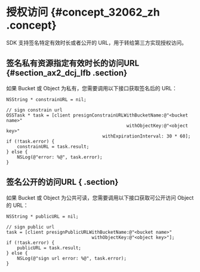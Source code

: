 # 授权访问 {#concept_32062_zh .concept}

SDK 支持签名特定有效时长或者公开的 URL，用于转给第三方实现授权访问。

## 签名私有资源指定有效时长的访问URL {#section_ax2_dcj_lfb .section}

如果 Bucket 或 Object 为私有，您需要调用以下接口获取签名后的 URL：

```
NSString * constrainURL = nil;

// sign constrain url
OSSTask * task = [client presignConstrainURLWithBucketName:@"<bucket name>"
                                             withObjectKey:@"<object key>"
                                    withExpirationInterval: 30 * 60];
if (!task.error) {
    constrainURL = task.result;
} else {
    NSLog(@"error: %@", task.error);
}
```

## 签名公开的访问URL { .section}

如果 Bucket 或 Object 为公共可读，您需要调用以下接口获取可公开访问 Object 的 URL：

```language-objc
NSString * publicURL = nil;

// sign public url
task = [client presignPublicURLWithBucketName:@"<bucket name>"
								withObjectKey:@"<object key>"];
if (!task.error) {
	publicURL = task.result;
} else {
	NSLog(@"sign url error: %@", task.error);
}

```

